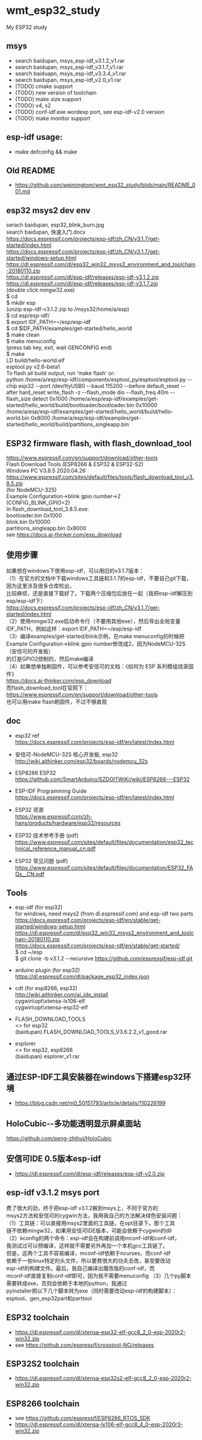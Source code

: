 # wmt_esp32_study
My ESP32 study

## msys   
* search baidupan, msys_esp-idf_v3.1.2_v1.rar  
* search baidupan, msys_esp-idf_v3.1.7_v1.rar  
* search baiduapn, msys_esp-idf_v3.3.4_v1.rar  
* search baidupan, msys_esp-idf_v2.0_v1.rar  
* (TODO) cmake support    
* (TODO) new version of toolchain  
* (TODO) make size support  
* (TODO) v4, s2  
* (TODO) conf-idf.exe wordexp port, see esp-idf-v2.0 version  
* (TODO) make monitor support    

## esp-idf usage:  
* make defconfig && make  

## Old README  
* https://github.com/weimingtom/wmt_esp32_study/blob/main/README_001.md  

## esp32 msys2 dev env    
serach baidupan, esp32_blink_burn.jpg  
search baidupan, 快速入门.docx  
https://docs.espressif.com/projects/esp-idf/zh_CN/v3.1.7/get-started/index.html  
https://docs.espressif.com/projects/esp-idf/zh_CN/v3.1.7/get-started/windows-setup.html  
https://dl.espressif.com/dl/esp32_win32_msys2_environment_and_toolchain-20180110.zip  
https://dl.espressif.com/dl/esp-idf/releases/esp-idf-v3.1.2.zip  
https://dl.espressif.com/dl/esp-idf/releases/esp-idf-v3.1.7.zip  
(double click mingw32.exe)  
$ cd  
$ mkdir esp  
(unzip esp-idf-v3.1.2.zip to /msys32/home/a/esp)  
$ cd esp/esp-idf/  
$ export IDF_PATH=~/esp/esp-idf  
$ cd $IDF_PATH/examples/get-started/hello_world  
$ make clean  
$ make menuconfig  
(press tab key, exit, wait GENCONFIG end)  
$ make  
LD build/hello-world.elf  
esptool.py v2.6-beta1  
To flash all build output, run 'make flash' or:  
python /home/a/esp/esp-idf/components/esptool_py/esptool/esptool.py --chip esp32 --port /dev/ttyUSB0 --baud 115200 --before default_reset --after hard_reset write_flash -z --flash_mode dio --flash_freq 40m --flash_size detect 0x1000 /home/a/esp/esp-idf/examples/get-started/hello_world/build/bootloader/bootloader.bin 0x10000 /home/a/esp/esp-idf/examples/get-started/hello_world/build/hello-world.bin 0x8000 /home/a/esp/esp-idf/examples/get-started/hello_world/build/partitions_singleapp.bin  

## ESP32 firmware flash, with flash_download_tool    
https://www.espressif.com/en/support/download/other-tools  
Flash Download Tools (ESP8266 & ESP32 & ESP32-S2)  
Windows PC	V3.8.5	2020.04.26	  
https://www.espressif.com/sites/default/files/tools/flash_download_tool_v3.8.5.zip  
(for NodeMCU-32S)  
Example Configuration->blink gpio number->2  
(CONFIG_BLINK_GPIO=2)  
In flash_download_tool_3.8.5.exe:  
bootloader.bin   0x1000  
blink.bin  0x10000  
partitions_singleapp.bin  0x8000  
see https://docs.ai-thinker.com/esp_download  

## 使用步骤  
如果想在windows下使用esp-idf，可以用旧的v3.1.7版本：  
（1）在官方的文档中下载windows工具链和3.1.7的esp-idf，不要自己git下载，因为这里涉及很多仓库检出，  
比较麻烦，还是直接下载好了。下载两个压缩包后放在一起（我把esp-idf解压到esp/esp-idf下）  
https://docs.espressif.com/projects/esp-idf/zh_CN/v3.1.7/get-started/index.html  
（2）使用mingw32.exe启动命令行（不要用其他exe），然后导出全局变量IDF_PATH，例如这样：export IDF_PATH=~/esp/esp-idf  
（3）编译examples/get-started/blink示例，在make menuconfig的时候把  
Example Configuration->blink gpio number修改成2，因为NodeMCU-32S（安信可的开发板）  
的灯是GPIO2控制的，然后make编译  
（4）如果想单独刷固件，可以参考安信可的文档：《如何为 ESP 系列模组烧录固件》  
https://docs.ai-thinker.com/esp_download  
而flash_download_tool在官网下：  
https://www.espressif.com/en/support/download/other-tools    
也可以用make flash刷固件，不过不够直观  


## doc  
* esp32 ref  
https://docs.espressif.com/projects/esp-idf/en/latest/index.html  

* 安信可-NodeMCU-32S 核心开发板, esp32    
http://wiki.aithinker.com/esp32/boards/nodemcu_32s  

* ESP8266 ESP32  
https://github.com/SmartArduino/SZDOITWiKi/wiki/ESP8266---ESP32  

* ESP-IDF Programming Guide  
https://docs.espressif.com/projects/esp-idf/en/latest/index.html  

* ESP32 资源  
https://www.espressif.com/zh-hans/products/hardware/esp32/resources  

* ESP32 技术参考手册 (pdf)    
https://www.espressif.com/sites/default/files/documentation/esp32_technical_reference_manual_cn.pdf  

* ESP32 常见问题 (pdf)  
https://www.espressif.com/sites/default/files/documentation/ESP32_FAQs__CN.pdf  

## Tools  
* esp-idf (for esp32)    
for windows, need msys2 (from dl.espressif.com) and esp-idf two parts      
https://docs.espressif.com/projects/esp-idf/en/stable/get-started/windows-setup.html  
https://dl.espressif.com/dl/esp32_win32_msys2_environment_and_toolchain-20180110.zip  
https://docs.espressif.com/projects/esp-idf/en/stable/get-started/  
$ cd ~/esp  
$ git clone -b v3.1.2 --recursive https://github.com/espressif/esp-idf.git  

* arduino plugin (for esp32)    
https://dl.espressif.com/dl/package_esp32_index.json  

* cdt (for esp8266, esp32)    
http://wiki.aithinker.com/ai_ide_install  
cygwin\opt\xtensa-lx106-elf  
cygwin\opt\xtensa-esp32-elf  

* FLASH_DOWNLOAD_TOOLS  
<> for esp32  
(baidupan) FLASH_DOWNLOAD_TOOLS_V3.6.2.2_v1_good.rar  

* esplorer  
<> for esp32, esp8266    
(baidupan) esplorer_v1.rar  

## 通过ESP-IDF工具安装器在windows下搭建esp32环境  
* https://blog.csdn.net/m0_50151793/article/details/110226199  

## HoloCubic--多功能透明显示屏桌面站  
https://github.com/peng-zhihui/HoloCubic  

## 安信可IDE 0.5版本esp-idf    
* https://dl.espressif.com/dl/esp-idf/releases/esp-idf-v2.0.zip  

## esp-idf v3.1.2 msys port  
费了很大的劲，终于把esp-idf v3.1.2搬到msys上，不同于官方的  
msys2方法和安信可的cygwin方法，我用我自己的方法解决绿色安装问题：  
（1）工具链：可以直接用msys2里面的工具链，在opt目录下。那个工具  
链不依赖mingw32，如果用安信可IDE版本，可能会依赖于cygwin的dll  
（2）kconfig的两个命令：esp-idf会在构建前调用mconf-idf和conf-idf，  
我测试过可以预编译，这样就不需要另外再加一个本机gcc工具链了。  
但是，这两个工具不容易编译，mconf-idf依赖于ncurses，而conf-idf  
依赖于一些linux特定的头文件，所以要费很大的功夫去改，甚至要改动  
esp-idf的构建文件。最后，我自己编译出魔改版的conf-idf，而  
mconf-idf直接复制conf-idf即可，因为我不需要menuconfig
（3）几个py脚本需要转成exe，否则会依赖于本地的python，我通过  
pyinstaller把以下几个脚本转为exe（同时需要改动esp-idf的构建脚本）：  
esptool、gen_esp32part和parttool  

## ESP32 toolchain  
* https://dl.espressif.com/dl/xtensa-esp32-elf-gcc8_2_0-esp-2020r2-win32.zip  
* see https://github.com/espressif/crosstool-NG/releases  

## ESP32S2 toolchain    
* https://dl.espressif.com/dl/xtensa-esp32s2-elf-gcc8_2_0-esp-2020r2-win32.zip  

## ESP8266 toolchain    
* see https://github.com/espressif/ESP8266_RTOS_SDK  
* https://dl.espressif.com/dl/xtensa-lx106-elf-gcc8_4_0-esp-2020r3-win32.zip  

